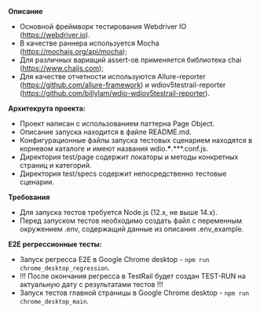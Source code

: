 **Описание**

+ Основной фреймворк тестирования Webdriver IO (https://webdriver.io).   
+ В качестве раннера используется Mocha (https://mochajs.org/api/mocha);  
+ Для различных вариаций assert-ов применяется библиотека chai (https://www.chaijs.com);  
+ Для качестве отчетности используются Allure-reporter (https://github.com/allure-framework) и wdiov5testrail-reporter (https://github.com/billylam/wdio-wdiov5testrail-reporter). 

**Архитекрута проекта:**

+ Проект написан с использованием паттерна Page Object.  
+ Описание запуска находится в файле README.md.  
+ Конфигурационные файлы запуска тестовых сценарием находятся в корневом каталоге и имеют названия wdio.**\***.\*\*\*.conf.js. 
+ Директория test/page содержит локаторы и методы конкретных страниц и категорий. 
+ Директория test/specs содержит непосредственно тестовые сценарии. 

**Требования**

+ Для запуска тестов требуется Node.js (12.x, не выше 14.х). 
+ Перед запуском тестов необходимо создать файл с переменным окружением .env, содержащий данные из описания .env_example. 

**E2E регрессионные тесты:**

+ Запуск регресса Е2Е в Google Chrome desktop - `npm run chrome_desktop_regression`. 
+ !!! После окончания регресса в TestRail будет создан TEST-RUN на актуальную дату с результатами тестов !!!  
+ Запуск тестов главной страницы в Google Chrome desktop - `npm run chrome_desktop_main`. 
